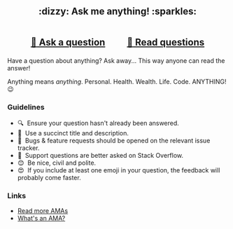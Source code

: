 <h2 align="center">
 :dizzy: Ask me anything! :sparkles:<br><br>

 <a href="../../issues/new">:speech_balloon: Ask a question</a> &nbsp;&nbsp;&nbsp;&nbsp;&nbsp;&nbsp;&nbsp;&nbsp; <a href="../../issues?q=is%3Aissue+is%3Aclosed+sort%3Aupdated-desc">:book: Read questions</a>
</h2>

Have a question about anything? Ask away... This way anyone can read the answer!

Anything means *anything*. Personal. Health. Wealth. Life. Code. ANYTHING! :wink:

### Guidelines

 - :mag:&nbsp; Ensure your question hasn't already been answered.
 - :memo:&nbsp; Use a succinct title and description.
 - :bug:&nbsp; Bugs & feature requests should be opened on the relevant issue tracker.
 - :signal_strength:&nbsp; Support questions are better asked on Stack Overflow.
 - :blush:&nbsp; Be nice, civil and polite.
 - :heart_eyes:&nbsp; If you include at least one emoji in your question, the feedback will
   probably come faster.

### Links

 - [Read more AMAs](https://github.com/sindresorhus/amas)
 - [What's an AMA?](https://en.wikipedia.org/wiki/Reddit#AMAs_("Ask_Me_Anything"))
